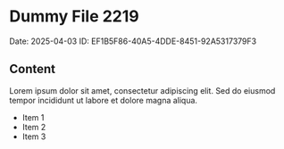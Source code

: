 # Dummy File 2219

Date: 2025-04-03
ID: EF1B5F86-40A5-4DDE-8451-92A5317379F3

## Content

Lorem ipsum dolor sit amet, consectetur adipiscing elit.
Sed do eiusmod tempor incididunt ut labore et dolore magna aliqua.

* Item 1
* Item 2
* Item 3
